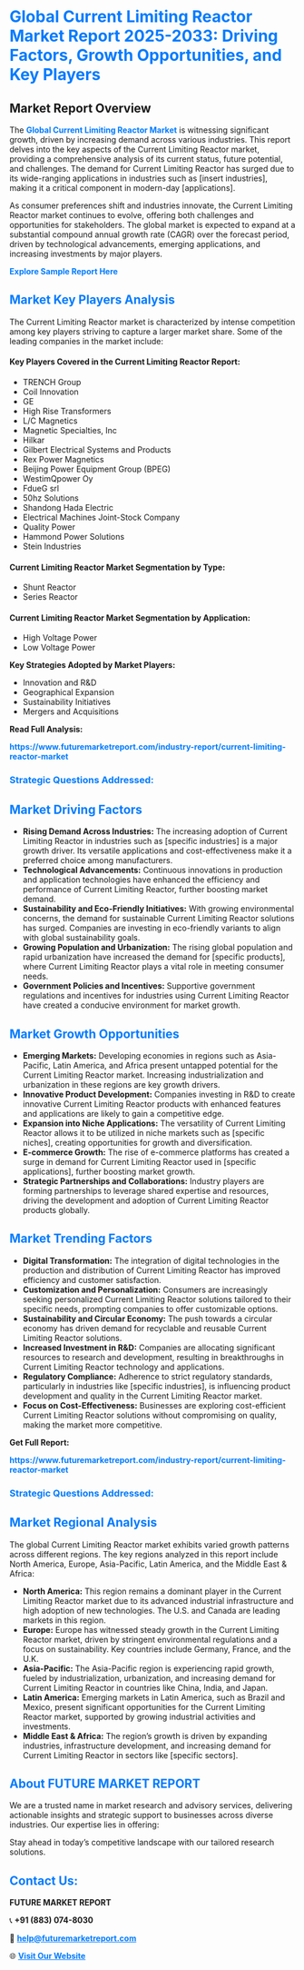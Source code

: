 <h1 style="color: #007BFF;">Global Current Limiting Reactor Market Report 2025-2033: Driving Factors, Growth Opportunities, and Key Players</h1>

<section id="overview">
<h2>Market Report Overview</h2>
<p>The <a href="https://www.futuremarketreport.com/industry-report/current-limiting-reactor-market" style="color: #007BFF; text-decoration: none;"><strong>Global Current Limiting Reactor Market</strong></a> is witnessing significant growth, driven by increasing demand across various industries. This report delves into the key aspects of the Current Limiting Reactor market, providing a comprehensive analysis of its current status, future potential, and challenges. The demand for Current Limiting Reactor has surged due to its wide-ranging applications in industries such as [insert industries], making it a critical component in modern-day [applications].</p>
<p>As consumer preferences shift and industries innovate, the Current Limiting Reactor market continues to evolve, offering both challenges and opportunities for stakeholders. The global market is expected to expand at a substantial compound annual growth rate (CAGR) over the forecast period, driven by technological advancements, emerging applications, and increasing investments by major players.</p>
</section>

<section id="overview">
<p><a href="https://www.futuremarketreport.com/request-sample/reportId=106062" style="color: #007BFF; text-decoration: none;"><strong>Explore Sample Report Here</strong></a></p>
</section>

<section id="key-players">
<h2 style="color: #007BFF;">Market Key Players Analysis</h2>
<p>The Current Limiting Reactor market is characterized by intense competition among key players striving to capture a larger market share. Some of the leading companies in the market include:</p>
<h4>Key Players Covered in the Current Limiting Reactor Report:</h4>
<ul><li>TRENCH Group</li><li>Coil Innovation</li><li>GE</li><li>High Rise Transformers</li><li>L/C Magnetics</li><li>Magnetic Specialties, Inc</li><li>Hilkar</li><li>Gilbert Electrical Systems and Products</li><li>Rex Power Magnetics</li><li>Beijing Power Equipment Group (BPEG)</li><li>WestimQpower Oy</li><li>FdueG srl</li><li>50hz Solutions</li><li>Shandong Hada Electric</li><li>Electrical Machines Joint-Stock Company</li><li>Quality Power</li><li>Hammond Power Solutions</li><li>Stein Industries</li></ul>
<h4>Current Limiting Reactor Market Segmentation by Type:</h4>
<ul><li>Shunt Reactor</li><li>Series Reactor</li></ul>

<h4>Current Limiting Reactor Market Segmentation by Application:</h4>
<ul><li>High Voltage Power</li><li>Low Voltage Power</li></ul>
<p><strong>Key Strategies Adopted by Market Players:</strong></p>
<ul>
<li>Innovation and R&D</li>
<li>Geographical Expansion</li>
<li>Sustainability Initiatives</li>
<li>Mergers and Acquisitions</li>
</ul>
</section>

<section>
<p><strong>Read Full Analysis: </strong></p><a href="https://www.futuremarketreport.com/industry-report/current-limiting-reactor-market" style="color: #007BFF; text-decoration: none;"><strong>https://www.futuremarketreport.com/industry-report/current-limiting-reactor-market</strong></a>
<h3 style="color: #007BFF;">Strategic Questions Addressed:</h3>
</section>

<section id="driving-factors">
<h2 style="color: #007BFF;">Market Driving Factors</h2>
<ul>
<li><strong>Rising Demand Across Industries:</strong> The increasing adoption of Current Limiting Reactor in industries such as [specific industries] is a major growth driver. Its versatile applications and cost-effectiveness make it a preferred choice among manufacturers.</li>
<li><strong>Technological Advancements:</strong> Continuous innovations in production and application technologies have enhanced the efficiency and performance of Current Limiting Reactor, further boosting market demand.</li>
<li><strong>Sustainability and Eco-Friendly Initiatives:</strong> With growing environmental concerns, the demand for sustainable Current Limiting Reactor solutions has surged. Companies are investing in eco-friendly variants to align with global sustainability goals.</li>
<li><strong>Growing Population and Urbanization:</strong> The rising global population and rapid urbanization have increased the demand for [specific products], where Current Limiting Reactor plays a vital role in meeting consumer needs.</li>
<li><strong>Government Policies and Incentives:</strong> Supportive government regulations and incentives for industries using Current Limiting Reactor have created a conducive environment for market growth.</li>
</ul>
</section>

<section id="growth-opportunities">
<h2 style="color: #007BFF;">Market Growth Opportunities</h2>
<ul>
<li><strong>Emerging Markets:</strong> Developing economies in regions such as Asia-Pacific, Latin America, and Africa present untapped potential for the Current Limiting Reactor market. Increasing industrialization and urbanization in these regions are key growth drivers.</li>
<li><strong>Innovative Product Development:</strong> Companies investing in R&D to create innovative Current Limiting Reactor products with enhanced features and applications are likely to gain a competitive edge.</li>
<li><strong>Expansion into Niche Applications:</strong> The versatility of Current Limiting Reactor allows it to be utilized in niche markets such as [specific niches], creating opportunities for growth and diversification.</li>
<li><strong>E-commerce Growth:</strong> The rise of e-commerce platforms has created a surge in demand for Current Limiting Reactor used in [specific applications], further boosting market growth.</li>
<li><strong>Strategic Partnerships and Collaborations:</strong> Industry players are forming partnerships to leverage shared expertise and resources, driving the development and adoption of Current Limiting Reactor products globally.</li>
</ul>
</section>

<section id="trending-factors">
<h2 style="color: #007BFF;">Market Trending Factors</h2>
<ul>
<li><strong>Digital Transformation:</strong> The integration of digital technologies in the production and distribution of Current Limiting Reactor has improved efficiency and customer satisfaction.</li>
<li><strong>Customization and Personalization:</strong> Consumers are increasingly seeking personalized Current Limiting Reactor solutions tailored to their specific needs, prompting companies to offer customizable options.</li>
<li><strong>Sustainability and Circular Economy:</strong> The push towards a circular economy has driven demand for recyclable and reusable Current Limiting Reactor solutions.</li>
<li><strong>Increased Investment in R&D:</strong> Companies are allocating significant resources to research and development, resulting in breakthroughs in Current Limiting Reactor technology and applications.</li>
<li><strong>Regulatory Compliance:</strong> Adherence to strict regulatory standards, particularly in industries like [specific industries], is influencing product development and quality in the Current Limiting Reactor market.</li>
<li><strong>Focus on Cost-Effectiveness:</strong> Businesses are exploring cost-efficient Current Limiting Reactor solutions without compromising on quality, making the market more competitive.</li>
</ul>
</section>

<section>
<p><strong>Get Full Report: </strong></p><a href="https://www.futuremarketreport.com/industry-report/current-limiting-reactor-market" style="color: #007BFF; text-decoration: none;"><strong>https://www.futuremarketreport.com/industry-report/current-limiting-reactor-market</strong></a>
<h3 style="color: #007BFF;">Strategic Questions Addressed:</h3>
</section>


<section id="regional-analysis">
<h2 style="color: #007BFF;">Market Regional Analysis</h2>
<p>The global Current Limiting Reactor market exhibits varied growth patterns across different regions. The key regions analyzed in this report include North America, Europe, Asia-Pacific, Latin America, and the Middle East & Africa:</p>
<ul>
<li><strong>North America:</strong> This region remains a dominant player in the Current Limiting Reactor market due to its advanced industrial infrastructure and high adoption of new technologies. The U.S. and Canada are leading markets in this region.</li>
<li><strong>Europe:</strong> Europe has witnessed steady growth in the Current Limiting Reactor market, driven by stringent environmental regulations and a focus on sustainability. Key countries include Germany, France, and the U.K.</li>
<li><strong>Asia-Pacific:</strong> The Asia-Pacific region is experiencing rapid growth, fueled by industrialization, urbanization, and increasing demand for Current Limiting Reactor in countries like China, India, and Japan.</li>
<li><strong>Latin America:</strong> Emerging markets in Latin America, such as Brazil and Mexico, present significant opportunities for the Current Limiting Reactor market, supported by growing industrial activities and investments.</li>
<li><strong>Middle East & Africa:</strong> The region’s growth is driven by expanding industries, infrastructure development, and increasing demand for Current Limiting Reactor in sectors like [specific sectors].</li>
</ul>
</section>

<footer>
<h2 style="color: #007BFF;">About FUTURE MARKET REPORT</h2>
<p>We are a trusted name in market research and advisory services, delivering actionable insights and strategic support to businesses across diverse industries. Our expertise lies in offering:</p>

<p>Stay ahead in today’s competitive landscape with our tailored research solutions.</p>

<h2 style="color: #007BFF;">Contact Us:</h2>
<p><strong>FUTURE MARKET REPORT</strong></p>
<p>📞 <strong>+91 (883) 074-8030</strong></p>
<p>📧 <strong><a href="mailto:help@futuremarketreport.com" style="color: #007BFF;">help@futuremarketreport.com</a></strong></p>
<p>🌐 <strong><a href="https://www.futuremarketreport.com/" style="color: #007BFF;">Visit Our Website</a></strong></p>
</footer>